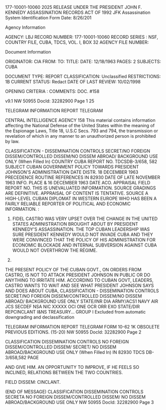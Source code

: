 177-10001-10060
2025 RELEASE UNDER THE PRESIDENT JOHN F. KENNEDY ASSASSINATION RECORDS ACT OF 1992
JFK Assassination System
Identification Form
Date: 8/26/201

Agency Information

AGENCY: LBJ
RECORD NUMBER: 177-10001-10060
RECORD SERIES : NSF, COUNTRY FILE, CUBA, TDCS, VOL. I, BOX 32
AGENCY FILE NUMBER:

Document Information

ORIGINATOR: CIA
FROM:
TO:
TITLE:
DATE: 12/18/1963
PAGES: 2
SUBJECTS: CUBA

DOCUMENT TYPE: REPORT
CLASSIFICATION: Unclassified
RESTRICTIONS: 1B
CURRENT STATUS: Redact
DATE OF LAST REVIEW: 10/02/1998

OPENING CRITERIA :
COMMENTS: DOC. #158

v9.1
NW 50955 DocId: 32282900 Page 1
25

TELEGRAM INFORMATION REPORT TELEGRAM

CENTRAL INTELLIGENCE AGENCY
158
This material contains information affecting the National Defense of the United States within the meaning of the Espionage Laws, Title 18, U.S.C Secs.
793 and 794, the transmission or revelation of which in any manner to an unauthorized person is prohibited by law.

CLASSIFICATION - DISSEMINATION CONTROLS
SECRET/NO FOREIGN DISSEM/CONTROLLED DISSEM/NO DISSEM ABROAD/
BACKGROUND USE ONLY
(When Filled In)
COUNTRY CUBA
REPORT NO. TDCSDB-3/658, 582
SUBJECT CUBAN GOVERNMENT POLICY TOWARDS PRESIDENT
JOHNSON'S ADMINISTRATION
DATE DISTR. 18 DECEMBER 1963
PRECEDENCE ROUTINE
REFERENCES
IN 82930
DATE OF LATE NOVEMBER 1963
INFO.
PLACE & 16 DECEMBER 1963
DATE ACO.
APPRAISAL
FIELD REPORT NO.
THIS IS UNEVALUATED INFORMATION. SOURCE GRADINGS ARE DEFINITIVE. APPRAISAL OF CONTENT IS TENTATIVE.
SOURCE A HIGH-LEVEL CUBAN DIPLOMAT IN WESTERN EUROPE WHO HAS BEEN A FAIRLY RELIABLE
REPORTER OF POLITICAL AND ECONOMIC INFORMATION.
:
1. FIDEL CASTRO WAS VERY UPSET OVER THE CHANGE IN THE UNITED
STATES ADMINISTRATION BROUGHT ABOUT BY PRESIDENT KENNEDY'S ASSASSINATION.
THE TOP CUBAN LEADERSHIP WAS SURE PRESIDENT KENNEDY WOULD NOT INVADE
CUBA AND THEY WERE CONVINCED THAT THE POLICY OF HIS ADMINISTRATION
FOR ECONOMIC BLOCKADE AND INTERNAL SUBVERSION AGAINST CUBA WOULD
NOT OVERTHROW THE RÉGIME.

2.
THE PRESENT POLICY OF THE CUBAN GOVT., ON ORDERS FROM CASTRO,
IS NOT TO ATTACK PRESIDENT JOHNSON IN PUBLIC OR DO ANYTHING TO
IRRITATE HIM. ACCORDING TO CUBAN GOVT, LEADERS, CASTRO WANTS TO
WAIT AND SEE WHAT PRESIDENT JOHNSON SAYS AND DOES ABOUT CUBA,
CLASSIFICATION - DISSEMINATION CONTROLS
SECRET/NO FOREIGN DISSEM/CONTROLLED DISSEM/NO DISSEM ABROAD/
BACKGROUND USE ONLY
STATE/INR DIA ARMY/ACS1 NAVY AIR JCS SECDEF NSA NIC XXXXX OCI ONE OCR ORR EXO
STATE/DIR REPCINCLANT I&NS TREASURY...
GROUP I
Excluded from automatic
downgrading and
declassification

TELEGRAM INFORMATION REPORT TELEGRAM
FORM
10-62 1K OBSOLETE PREVIOUS EDITIONS. (15-20)
NW 50955 DocId: 32282900 Page 2

CLASSIFICATION DISSEMINATION CONTROLS
NO FOREIGN DISSEM/CONTROLLED DISSEM/
SECRET/ NO DISSEM ABROAD/BACKGROUND USE ONLY
(When Filled In)
IN 82930
TDCS DB-3/658,582
PAGE

AND GIVE HIM. AN OPPORTUNITY TO IMPROVE, IF HE FEELS SO INCLINED,
RELATIONS BETWEEN THE TWO COUNTRIES.

FIELD DISSEM: CINCLANT.

(END OF MESSAGE)
CLASSIFICATION DISSEMINATION CONTROLS
SECRETA NO FOREIGN DISSEM/CONTROLLED DISSEM/
NO DISSEM ABROAD/BACKGROUND USE ONLY
NW 50955 DocId: 32282900 Page 3
